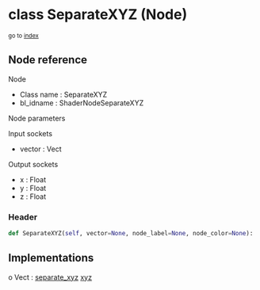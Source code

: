 # class SeparateXYZ (Node)

<sub>go to [index](/docs/index.md)</sub>

## Node reference

Node
 - Class name : SeparateXYZ
 - bl_idname : ShaderNodeSeparateXYZ

Node parameters

Input sockets
 - vector : Vect

Output sockets
 - x : Float
 - y : Float
 - z : Float

### Header

``` python
def SeparateXYZ(self, vector=None, node_label=None, node_color=None):
```

## Implementations

o Vect : [separate_xyz](/docs/GeoNodes_classes/Vect.md#separate_xyz) [xyz](/docs/GeoNodes_classes/Vect.md#xyz)

